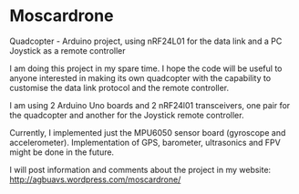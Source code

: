 Moscardrone
===========

Quadcopter - Arduino project, using nRF24L01 for the data link and a PC Joystick as a remote controller


I am doing this project in my spare time. I hope the code will be useful to anyone interested in making its own quadcopter with the capability to customise the data link protocol and the remote controller.

I am using 2 Arduino Uno boards and 2 nRF24l01 transceivers, one pair for the quadcopter and another for the Joystick remote controller.

Currently, I implemented just the MPU6050 sensor board (gyroscope and accelerometer). Implementation of GPS, barometer, ultrasonics and FPV might be done in the future.


I will post information and comments about the project in my website: http://agbuavs.wordpress.com/moscardrone/
